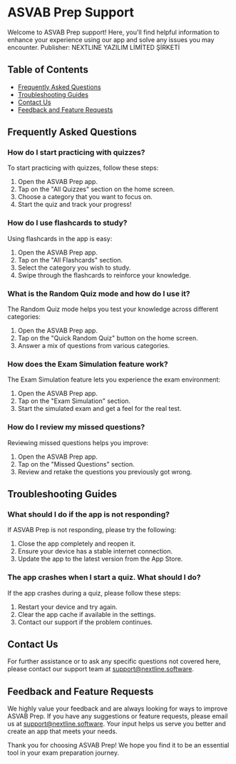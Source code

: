 # ASVAB Prep Support

Welcome to ASVAB Prep support! Here, you'll find helpful information to enhance your experience using our app and solve any issues you may encounter.
Publisher: NEXTLINE YAZILIM LİMİTED ŞİRKETİ
## Table of Contents

- [Frequently Asked Questions](#frequently-asked-questions)
- [Troubleshooting Guides](#troubleshooting-guides)
- [Contact Us](#contact-us)
- [Feedback and Feature Requests](#feedback-and-feature-requests)

## Frequently Asked Questions

### How do I start practicing with quizzes?

To start practicing with quizzes, follow these steps:

1. Open the ASVAB Prep app.
2. Tap on the "All Quizzes" section on the home screen.
3. Choose a category that you want to focus on.
4. Start the quiz and track your progress!

### How do I use flashcards to study?

Using flashcards in the app is easy:

1. Open the ASVAB Prep app.
2. Tap on the "All Flashcards" section.
3. Select the category you wish to study.
4. Swipe through the flashcards to reinforce your knowledge.

### What is the Random Quiz mode and how do I use it?

The Random Quiz mode helps you test your knowledge across different categories:

1. Open the ASVAB Prep app.
2. Tap on the "Quick Random Quiz" button on the home screen.
3. Answer a mix of questions from various categories.

### How does the Exam Simulation feature work?

The Exam Simulation feature lets you experience the exam environment:

1. Open the ASVAB Prep app.
2. Tap on the "Exam Simulation" section.
3. Start the simulated exam and get a feel for the real test.

### How do I review my missed questions?

Reviewing missed questions helps you improve:

1. Open the ASVAB Prep app.
2. Tap on the "Missed Questions" section.
3. Review and retake the questions you previously got wrong.

## Troubleshooting Guides

### What should I do if the app is not responding?

If ASVAB Prep is not responding, please try the following:

1. Close the app completely and reopen it.
2. Ensure your device has a stable internet connection.
3. Update the app to the latest version from the App Store.

### The app crashes when I start a quiz. What should I do?

If the app crashes during a quiz, please follow these steps:

1. Restart your device and try again.
2. Clear the app cache if available in the settings.
3. Contact our support if the problem continues.

## Contact Us

For further assistance or to ask any specific questions not covered here, please contact our support team at [support@nextline.software](mailto:support@nextline.software).

## Feedback and Feature Requests

We highly value your feedback and are always looking for ways to improve ASVAB Prep. If you have any suggestions or feature requests, please email us at [support@nextline.software](mailto:support@nextline.software). Your input helps us serve you better and create an app that meets your needs.

Thank you for choosing ASVAB Prep! We hope you find it to be an essential tool in your exam preparation journey.
